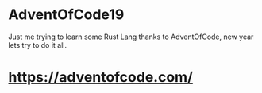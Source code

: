# AdventOfCode19
Just me trying to learn some Rust Lang thanks to AdventOfCode, new year lets try to do it all.

# https://adventofcode.com/
